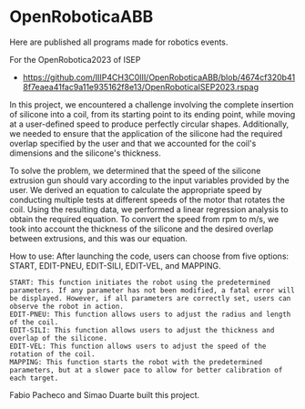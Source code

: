 # OpenRoboticaABB
Here are published all programs made for robotics events.

For the OpenRobotica2023 of ISEP
  - https://github.com/IIIP4CH3C0III/OpenRoboticaABB/blob/4674cf320b418f7eaea41fac9a11e935162f8e13/OpenRoboticaISEP2023.rspag
    
  In this project, we encountered a challenge involving the complete insertion of silicone into a coil, from its starting point to its ending point, while moving at a user-defined speed to produce perfectly circular shapes. Additionally, we needed to ensure that the application of the silicone had the required overlap specified by the user and that we accounted for the coil's dimensions and the silicone's thickness.

  To solve the problem, we determined that the speed of the silicone extrusion gun should vary according to the input variables provided by the user. We derived an equation to calculate the appropriate speed by conducting multiple tests at different speeds of the motor that rotates the coil. Using the resulting data, we performed a linear regression analysis to obtain the required equation. To convert the speed from rpm to m/s, we took into account the thickness of the silicone and the desired overlap between extrusions, and this was our equation.
  
How to use:
  After launching the code, users can choose from five options: START, EDIT-PNEU, EDIT-SILI, EDIT-VEL, and MAPPING.
    
    START: This function initiates the robot using the predetermined parameters. If any parameter has not been modified, a fatal error will be displayed. However, if all parameters are correctly set, users can observe the robot in action.
    EDIT-PNEU: This function allows users to adjust the radius and length of the coil.
    EDIT-SILI: This function allows users to adjust the thickness and overlap of the silicone.
    EDIT-VEL: This function allows users to adjust the speed of the rotation of the coil.
    MAPPING: This function starts the robot with the predetermined parameters, but at a slower pace to allow for better calibration of each target.
        
Fabio Pacheco and Simao Duarte built this project.
